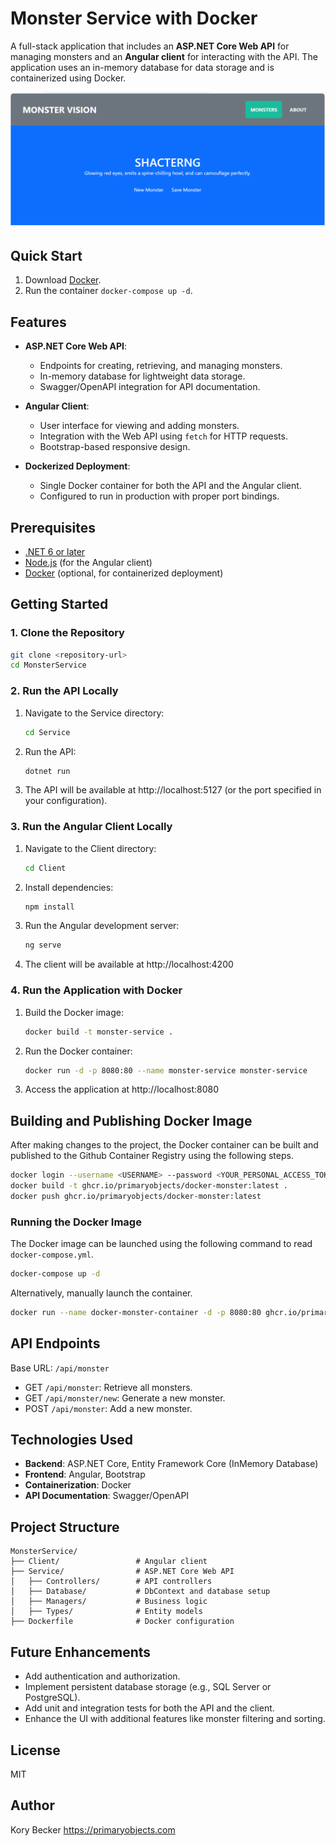 # Monster Service with Docker

A full-stack application that includes an **ASP.NET Core Web API** for managing monsters and an **Angular client** for interacting with the API. The application uses an in-memory database for data storage and is containerized using Docker.

![screenshot](screenshot.png)

## Quick Start

1. Download [Docker](https://www.docker.com/products/docker-desktop).
2. Run the container `docker-compose up -d`.

## Features

- **ASP.NET Core Web API**:
  - Endpoints for creating, retrieving, and managing monsters.
  - In-memory database for lightweight data storage.
  - Swagger/OpenAPI integration for API documentation.

- **Angular Client**:
  - User interface for viewing and adding monsters.
  - Integration with the Web API using `fetch` for HTTP requests.
  - Bootstrap-based responsive design.

- **Dockerized Deployment**:
  - Single Docker container for both the API and the Angular client.
  - Configured to run in production with proper port bindings.

## Prerequisites

- [.NET 6 or later](https://dotnet.microsoft.com/download)
- [Node.js](https://nodejs.org/) (for the Angular client)
- [Docker](https://www.docker.com/) (optional, for containerized deployment)

## Getting Started

### 1. Clone the Repository

```bash
git clone <repository-url>
cd MonsterService
```

### 2. Run the API Locally

1. Navigate to the Service directory:
    ```bash
    cd Service
    ```

2. Run the API:
    ```bash
    dotnet run
    ```

3. The API will be available at http://localhost:5127 (or the port specified in your configuration).

### 3. Run the Angular Client Locally

1. Navigate to the Client directory:
    ```bash
    cd Client
    ```

2. Install dependencies:
    ```bash
    npm install
    ```

3. Run the Angular development server:
    ```bash
    ng serve
    ```

4. The client will be available at http://localhost:4200

### 4. Run the Application with Docker

1. Build the Docker image:
    ```bash
    docker build -t monster-service .
    ```

2. Run the Docker container:
    ```bash
    docker run -d -p 8080:80 --name monster-service monster-service
    ```

3. Access the application at http://localhost:8080

## Building and Publishing Docker Image

After making changes to the project, the Docker container can be built and published to the Github Container Registry using the following steps.

```bash
docker login --username <USERNAME> --password <YOUR_PERSONAL_ACCESS_TOKEN> ghcr.io
docker build -t ghcr.io/primaryobjects/docker-monster:latest .
docker push ghcr.io/primaryobjects/docker-monster:latest
```

### Running the Docker Image

The Docker image can be launched using the following command to read `docker-compose.yml`.

```bash
docker-compose up -d
```

Alternatively, manually launch the container.

```bash
docker run --name docker-monster-container -d -p 8080:80 ghcr.io/primaryobjects/docker-monster:latest
```

## API Endpoints

Base URL: `/api/monster`

- GET `/api/monster`: Retrieve all monsters.
- GET `/api/monster/new`: Generate a new monster.
- POST `/api/monster`: Add a new monster.

## Technologies Used

- **Backend**: ASP.NET Core, Entity Framework Core (InMemory Database)
- **Frontend**: Angular, Bootstrap
- **Containerization**: Docker
- **API Documentation**: Swagger/OpenAPI

## Project Structure

```text
MonsterService/
├── Client/                 # Angular client
├── Service/                # ASP.NET Core Web API
│   ├── Controllers/        # API controllers
│   ├── Database/           # DbContext and database setup
│   ├── Managers/           # Business logic
│   ├── Types/              # Entity models
├── Dockerfile              # Docker configuration
```

## Future Enhancements

- Add authentication and authorization.
- Implement persistent database storage (e.g., SQL Server or PostgreSQL).
- Add unit and integration tests for both the API and the client.
- Enhance the UI with additional features like monster filtering and sorting.

## License

MIT

## Author

Kory Becker
https://primaryobjects.com
